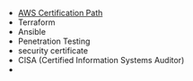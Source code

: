 - [AWS Certification Path](https://d1.awsstatic.com/training-and-certification/docs/AWS_certification_paths.pdf)
- Terraform
- Ansible
- Penetration Testing
- security certificate
- CISA (Certified Information Systems Auditor)
-